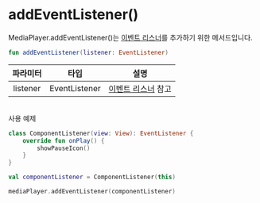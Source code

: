 # addEventListener()

MediaPlayer.addEventListener()는 [이벤트 리스너](../event_listeners/home.md)를 추가하기 위한 메서드입니다.
```kotlin
fun addEventListener(listener: EventListener)
```

|파라미터|타입|설명|
|:--:|:--:|---|
|listener|EventListener|[이벤트 리스너](../event_listeners/home.md) 참고|

\
사용 예제
```kotlin
class ComponentListener(view: View): EventListener {
    override fun onPlay() {
        showPauseIcon()
    }
}

val componentListener = ComponentListener(this)

mediaPlayer.addEventListener(componentListener)
```
